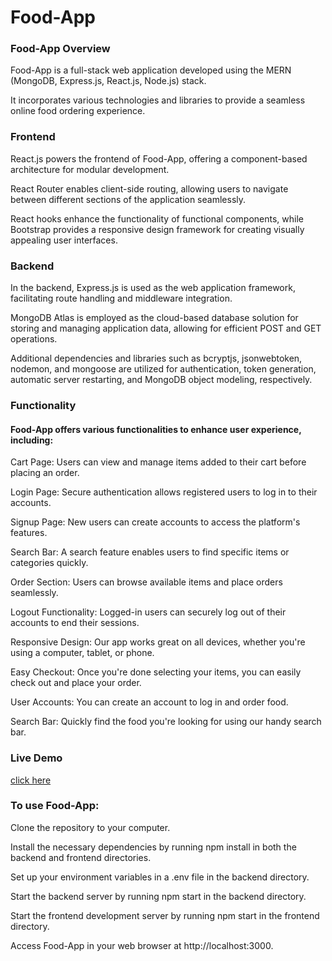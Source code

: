 <h1>Food-App</h1>

<h3>Food-App Overview</h3>

Food-App is a full-stack web application developed using the MERN (MongoDB, Express.js, React.js, Node.js) stack.

It incorporates various technologies and libraries to provide a seamless online food ordering experience.


<h3>Frontend</h3>

React.js powers the frontend of Food-App, offering a component-based architecture for modular development. 

React Router enables client-side routing, allowing users to navigate between different sections of the application seamlessly. 

React hooks enhance the functionality of functional components, while Bootstrap provides a responsive design framework for creating visually appealing user interfaces.


<h3>Backend</h3>

In the backend, Express.js is used as the web application framework, facilitating route handling and middleware integration. 
  
MongoDB Atlas is employed as the cloud-based database solution for storing and managing application data, allowing for efficient POST and GET operations. 

Additional dependencies and libraries such as bcryptjs, jsonwebtoken, nodemon, and mongoose are utilized for authentication, token generation, automatic server restarting, and MongoDB object modeling, respectively.

<h3>Functionality</h3>

<h4>Food-App offers various functionalities to enhance user experience, including:</h4>

Cart Page: Users can view and manage items added to their cart before placing an order.

Login Page: Secure authentication allows registered users to log in to their accounts.

Signup Page: New users can create accounts to access the platform's features.

Search Bar: A search feature enables users to find specific items or categories quickly.

Order Section: Users can browse available items and place orders seamlessly.

Logout Functionality: Logged-in users can securely log out of their accounts to end their sessions.

Responsive Design: Our app works great on all devices, whether you're using a computer, tablet, or phone.

Easy Checkout: Once you're done selecting your items, you can easily check out and place your order.

User Accounts: You can create an account to log in and order food.

Search Bar: Quickly find the food you're looking for using our handy search bar.



<h3>Live Demo</h3>

[click here](https://food-app-frontend-2.vercel.app/)


<h3>To use Food-App:</h3>

Clone the repository to your computer.

Install the necessary dependencies by running npm install in both the backend and frontend directories.

Set up your environment variables in a .env file in the backend directory.

Start the backend server by running npm start in the backend directory.

Start the frontend development server by running npm start in the frontend directory.

Access Food-App in your web browser at http://localhost:3000.
